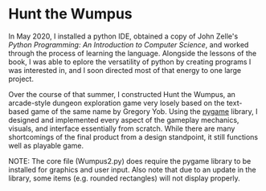 # Hunt the Wumpus

In May 2020, I installed a python IDE, obtained a copy of John Zelle's _Python Programming: An Introduction to Computer Science_, and worked through the process of learning the language. Alongside the lessons of the book, I was able to eplore the versatility of python by creating programs I was interested in, and I soon directed most of that energy to one large project.

Over the course of that summer, I constructed Hunt the Wumpus, an arcade-style dungeon exploration game very losely based on the text-based game of the same name by 	Gregory Yob. Using the <a href="https://www.pygame.org">pygame</a> library, I designed and implemented every aspect of the gameplay mechanics, visuals, and interface essentially from scratch. While there are many shortcomings of the final product from a design standpoint, it still functions well as playable game.

NOTE: The core file (Wumpus2.py) does require the pygame library to be installed for graphics and user input. Also note that due to an update in the library, some items (e.g. rounded rectangles) will not display properly.

